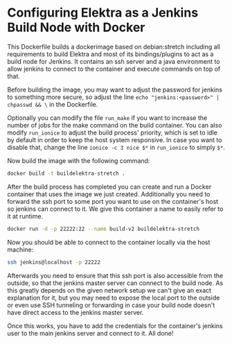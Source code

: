 # Configuring Elektra as a Jenkins Build Node with Docker

This Dockerfile builds a dockerimage based on debian:stretch including all
requirements to build Elektra and most of its bindings/plugins to act as a build
node for Jenkins. It contains an ssh server and a java environment to allow
jenkins to connect to the container and execute commands on top of that.

Before building the image, you may want to adjust the password for jenkins to
something more secure, so adjust the line `echo "jenkins:<password>" | chpasswd && \`
in the Dockerfile.

Optionally you can modify the file `run_make` if you want to
increase the number of jobs for the make command on the build container. You can
also modify `run_ionice` to adjust the build process' priority, which is set to
idle by default in order to keep the host system responsive. In case you want to
disable that, change the line `ionice -c 3 nice $*` in `run_ionice` to simply `$*`.

Now build the image with the following command:

```sh
docker build -t buildelektra-stretch .
```

After the build process has completed you can create and run a Docker container
that uses the image we just created. Additionally you need to forward the ssh
port to some port you want to use on the container's host so jenkins can connect
to it. We give this container a name to easily refer to it at runtime.

```sh
docker run -d -p 22222:22 --name build-v2 buildelektra-stretch
```

Now you should be able to connect to the container locally via the host machine:

```sh
ssh jenkins@localhost -p 22222
```

Afterwards you need to ensure that this ssh port is also accessible from the
outside, so that the jenkins master server can connect to the build node.
As this greatly depends on the given network setup we can't give an exact
explanation for it, but you may need to expose the local port to the outside or
even use SSH tunneling or forwarding in case your build node doesn't have direct
access to the jenkins master server.

Once this works, you have to add the credentials for the container's jenkins
user to the main jenkins server and connect to it. All done!
